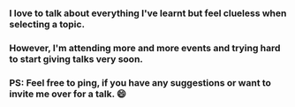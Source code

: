 ### I love to talk about everything I've learnt but feel clueless when selecting a topic.
### However, I'm attending more and more events and trying hard to start giving talks very soon.
### PS: Feel free to ping, if you have any suggestions or want to invite me over for a talk. :smile:
